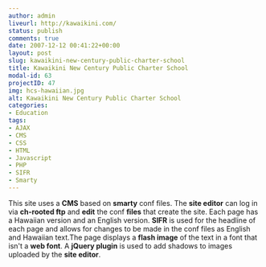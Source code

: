 ```yaml
---
author: admin
liveurl: http://kawaikini.com/
status: publish
comments: true
date: 2007-12-12 00:41:22+00:00
layout: post
slug: kawaikini-new-century-public-charter-school
title: Kawaikini New Century Public Charter School
modal-id: 63
projectID: 47
img: hcs-hawaiian.jpg
alt: Kawaikini New Century Public Charter School
categories:
- Education
tags:
- AJAX
- CMS
- CSS
- HTML
- Javascript
- PHP
- SIFR
- Smarty
---
```

This site uses a **CMS** based on **smarty** conf files. The **site editor** can log in via **ch-rooted ftp** and **edit** the conf **files** that create the site. Each page has a Hawaiian version and an English version. **SIFR** is used for the headline of each page and allows for changes to be made in the conf files as English and Hawaiian text.The page displays a **flash image** of the text in a font that isn't a **web font**. A **jQuery plugin** is used to add shadows to images uploaded by the **site editor**.
